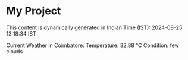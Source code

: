 # My Project

This content is dynamically generated in Indian Time (IST): 2024-08-25 13:18:34 IST


Current Weather in Coimbatore:
Temperature: 32.88 °C
Condition: few clouds

